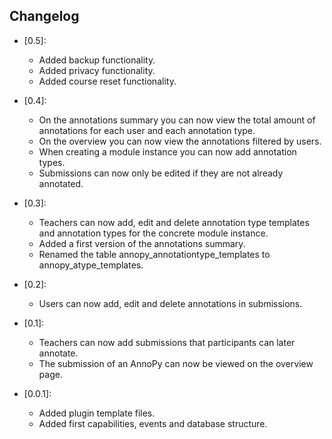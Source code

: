 ## Changelog ##

- [0.5]:
    - Added backup functionality.
    - Added privacy functionality.
    - Added course reset functionality.

- [0.4]:
    - On the annotations summary you can now view the total amount of annotations for each user and each annotation type.
    - On the overview you can now view the annotations filtered by users.
    - When creating a module instance you can now add annotation types.
    - Submissions can now only be edited if they are not already annotated.

- [0.3]:
    - Teachers can now add, edit and delete annotation type templates and annotation types for the concrete module instance.
    - Added a first version of the annotations summary.
    - Renamed the table annopy_annotationtype_templates to annopy_atype_templates.

- [0.2]:
    - Users can now add, edit and delete annotations in submissions.

- [0.1]:
    - Teachers can now add submissions that participants can later annotate.
    - The submission of an AnnoPy can now be viewed on the overview page.

- [0.0.1]:
    - Added plugin template files.
    - Added first capabilities, events and database structure.
